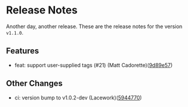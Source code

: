 # Release Notes
Another day, another release. These are the release notes for the version `v1.1.0`.

## Features
* feat: support user-supplied tags (#21) (Matt Cadorette)([9d89e57](https://github.com/lacework/terraform-aws-org-configuration/commit/9d89e57413857f8af78e7cd4dee4d7354037c43f))
## Other Changes
* ci: version bump to v1.0.2-dev (Lacework)([5944770](https://github.com/lacework/terraform-aws-org-configuration/commit/59447704fa4278483b31f6ec9ce2d0dafa7a813e))
